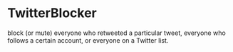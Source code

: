 # TwitterBlocker
block (or mute) everyone who retweeted a particular tweet, everyone who follows a certain account, or everyone on a Twitter list.
